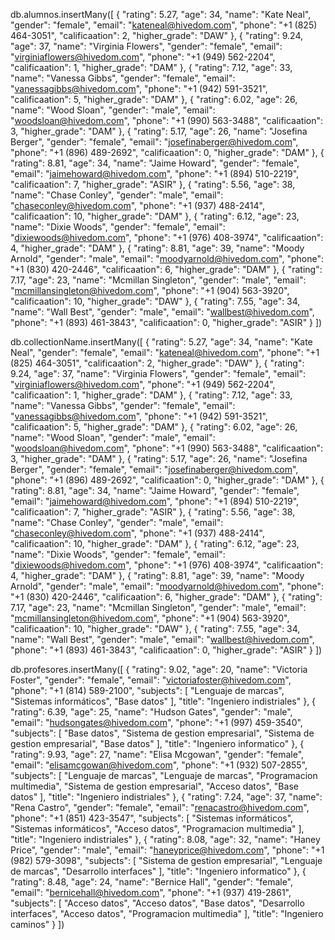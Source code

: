 db.alumnos.insertMany([
{
"rating": 5.27,
"age": 34,
"name": "Kate Neal",
"gender": "female",
"email": "kateneal@hivedom.com",
"phone": "+1 (825) 464-3051",
"calificaation": 2,
"higher_grade": "DAW"
},
{
"rating": 9.24,
"age": 37,
"name": "Virginia Flowers",
"gender": "female",
"email": "virginiaflowers@hivedom.com",
"phone": "+1 (949) 562-2204",
"calificaation": 1,
"higher_grade": "DAM"
},
{
"rating": 7.12,
"age": 33,
"name": "Vanessa Gibbs",
"gender": "female",
"email": "vanessagibbs@hivedom.com",
"phone": "+1 (942) 591-3521",
"calificaation": 5,
"higher_grade": "DAM"
},
{
"rating": 6.02,
"age": 26,
"name": "Wood Sloan",
"gender": "male",
"email": "woodsloan@hivedom.com",
"phone": "+1 (990) 563-3488",
"calificaation": 3,
"higher_grade": "DAM"
},
{
"rating": 5.17,
"age": 26,
"name": "Josefina Berger",
"gender": "female",
"email": "josefinaberger@hivedom.com",
"phone": "+1 (896) 489-2692",
"calificaation": 0,
"higher_grade": "DAM"
},
{
"rating": 8.81,
"age": 34,
"name": "Jaime Howard",
"gender": "female",
"email": "jaimehoward@hivedom.com",
"phone": "+1 (894) 510-2219",
"calificaation": 7,
"higher_grade": "ASIR"
},
{
"rating": 5.56,
"age": 38,
"name": "Chase Conley",
"gender": "male",
"email": "chaseconley@hivedom.com",
"phone": "+1 (937) 488-2414",
"calificaation": 10,
"higher_grade": "DAM"
},
{
"rating": 6.12,
"age": 23,
"name": "Dixie Woods",
"gender": "female",
"email": "dixiewoods@hivedom.com",
"phone": "+1 (976) 408-3974",
"calificaation": 4,
"higher_grade": "DAM"
},
{
"rating": 8.81,
"age": 39,
"name": "Moody Arnold",
"gender": "male",
"email": "moodyarnold@hivedom.com",
"phone": "+1 (830) 420-2446",
"calificaation": 6,
"higher_grade": "DAM"
},
{
"rating": 7.17,
"age": 23,
"name": "Mcmillan Singleton",
"gender": "male",
"email": "mcmillansingleton@hivedom.com",
"phone": "+1 (904) 563-3920",
"calificaation": 10,
"higher_grade": "DAW"
},
{
"rating": 7.55,
"age": 34,
"name": "Wall Best",
"gender": "male",
"email": "wallbest@hivedom.com",
"phone": "+1 (893) 461-3843",
"calificaation": 0,
"higher_grade": "ASIR"
}
])


db.collectionName.insertMany([
{
"rating": 5.27,
"age": 34,
"name": "Kate Neal",
"gender": "female",
"email": "kateneal@hivedom.com",
"phone": "+1 (825) 464-3051",
"calificaation": 2,
"higher_grade": "DAW"
},
{
"rating": 9.24,
"age": 37,
"name": "Virginia Flowers",
"gender": "female",
"email": "virginiaflowers@hivedom.com",
"phone": "+1 (949) 562-2204",
"calificaation": 1,
"higher_grade": "DAM"
},
{
"rating": 7.12,
"age": 33,
"name": "Vanessa Gibbs",
"gender": "female",
"email": "vanessagibbs@hivedom.com",
"phone": "+1 (942) 591-3521",
"calificaation": 5,
"higher_grade": "DAM"
},
{
"rating": 6.02,
"age": 26,
"name": "Wood Sloan",
"gender": "male",
"email": "woodsloan@hivedom.com",
"phone": "+1 (990) 563-3488",
"calificaation": 3,
"higher_grade": "DAM"
},
{
"rating": 5.17,
"age": 26,
"name": "Josefina Berger",
"gender": "female",
"email": "josefinaberger@hivedom.com",
"phone": "+1 (896) 489-2692",
"calificaation": 0,
"higher_grade": "DAM"
},
{
"rating": 8.81,
"age": 34,
"name": "Jaime Howard",
"gender": "female",
"email": "jaimehoward@hivedom.com",
"phone": "+1 (894) 510-2219",
"calificaation": 7,
"higher_grade": "ASIR"
},
{
"rating": 5.56,
"age": 38,
"name": "Chase Conley",
"gender": "male",
"email": "chaseconley@hivedom.com",
"phone": "+1 (937) 488-2414",
"calificaation": 10,
"higher_grade": "DAM"
},
{
"rating": 6.12,
"age": 23,
"name": "Dixie Woods",
"gender": "female",
"email": "dixiewoods@hivedom.com",
"phone": "+1 (976) 408-3974",
"calificaation": 4,
"higher_grade": "DAM"
},
{
"rating": 8.81,
"age": 39,
"name": "Moody Arnold",
"gender": "male",
"email": "moodyarnold@hivedom.com",
"phone": "+1 (830) 420-2446",
"calificaation": 6,
"higher_grade": "DAM"
},
{
"rating": 7.17,
"age": 23,
"name": "Mcmillan Singleton",
"gender": "male",
"email": "mcmillansingleton@hivedom.com",
"phone": "+1 (904) 563-3920",
"calificaation": 10,
"higher_grade": "DAW"
},
{
"rating": 7.55,
"age": 34,
"name": "Wall Best",
"gender": "male",
"email": "wallbest@hivedom.com",
"phone": "+1 (893) 461-3843",
"calificaation": 0,
"higher_grade": "ASIR"
}
])

db.profesores.insertMany([
{
"rating": 9.02,
"age": 20,
"name": "Victoria Foster",
"gender": "female",
"email": "victoriafoster@hivedom.com",
"phone": "+1 (814) 589-2100",
"subjects": [
"Lenguaje de marcas",
"Sistemas informáticos",
"Base datos"
],
"title": "Ingeniero indistriales"
},
{
"rating": 6.39,
"age": 25,
"name": "Hudson Gates",
"gender": "male",
"email": "hudsongates@hivedom.com",
"phone": "+1 (997) 459-3540",
"subjects": [
"Base datos",
"Sistema de gestion empresarial",
"Sistema de gestion empresarial",
"Base datos"
],
"title": "Ingeniero informatico"
},
{
"rating": 9.93,
"age": 27,
"name": "Elisa Mcgowan",
"gender": "female",
"email": "elisamcgowan@hivedom.com",
"phone": "+1 (932) 507-2855",
"subjects": [
"Lenguaje de marcas",
"Lenguaje de marcas",
"Programacion multimedia",
"Sistema de gestion empresarial",
"Acceso datos",
"Base datos"
],
"title": "Ingeniero indistriales"
},
{
"rating": 7.24,
"age": 37,
"name": "Rena Castro",
"gender": "female",
"email": "renacastro@hivedom.com",
"phone": "+1 (851) 423-3547",
"subjects": [
"Sistemas informáticos",
"Sistemas informáticos",
"Acceso datos",
"Programacion multimedia"
],
"title": "Ingeniero indistriales"
},
{
"rating": 8.08,
"age": 32,
"name": "Haney Price",
"gender": "male",
"email": "haneyprice@hivedom.com",
"phone": "+1 (982) 579-3098",
"subjects": [
"Sistema de gestion empresarial",
"Lenguaje de marcas",
"Desarrollo interfaces"
],
"title": "Ingeniero informatico"
},
{
"rating": 8.48,
"age": 24,
"name": "Bernice Hall",
"gender": "female",
"email": "bernicehall@hivedom.com",
"phone": "+1 (937) 419-2861",
"subjects": [
"Acceso datos",
"Acceso datos",
"Base datos",
"Desarrollo interfaces",
"Acceso datos",
"Programacion multimedia"
],
"title": "Ingeniero caminos"
}
])
